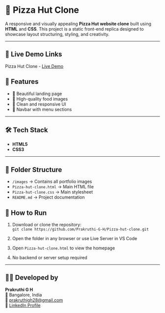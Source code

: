 # 🍕 Pizza Hut Clone 

A responsive and visually appealing **Pizza Hut website clone** built using **HTML** and **CSS**. This project is a static front-end replica designed to showcase layout structuring, styling, and creativity.

---
## 🔗 Live Demo Links

  Pizza Hut Clone - [Live Demo](https://prakruthi-g-h.github.io/Pizza-hut-clone/)

## 🌟 Features

- 🍕 Beautiful landing page
- 📸 High-quality food images
- 🎨 Clean and responsive UI
- 🧭 Navbar with menu sections

---

## 🛠️ Tech Stack

- **HTML5**
- **CSS3**

---

## 📁 Folder Structure
- `/images` → Contains all portfolio images  
- `Pizza-hut-clone.html` → Main HTML file 
- `Pizza-hut-clone.css` → Main stylesheet 
- `README.md` → Project documentation

## 🚀 How to Run

1. Download or clone the repository:  
   `git clone https://github.com/Prakruthi-G-H/Pizza-hut-clone.git`

2. Open the folder in any browser or use Live Server in VS Code  
3. Open `Pizza-hut-clone.html` to view the homepage  
4. No backend or server setup required

---

## 👩‍💻 Developed by

**Prakruthi G H**  
📍 Bangalore, India  
📧 prakruthigh28@gmail.com  
🔗 [LinkedIn Profile](https://www.linkedin.com/in/prakruthi-g-h)


